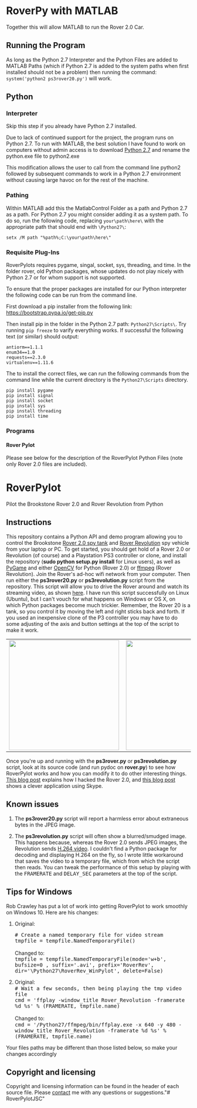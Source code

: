 # RoverPy with MATLAB
Together this will allow MATLAB to run the Rover 2.0 Car.

## Running the Program
As long as the Python 2.7 Interpreter and the Python Files are added to MATLAB Paths (which if Python 2.7 is added to the system paths when
first installed should not be a problem) then running the command: `system('python2 ps3rover20.py')` will work.


## Python

### Interpreter
Skip this step if you already have Python 2.7 installed.

Due to lack of continued support for the project, the program runs on Python 2.7. To run with MATLAB, the best solution
I have found to work on computers without admin access is to download [Python 2.7](https://www.python.org/download/releases/2.7/) and rename the python.exe file to
python2.exe

This modification allows the user to call from the command line python2 followed by subsequent commands to work in a
Python 2.7 environment without causing large havoc on for the rest of the machine.

### Pathing

Within MATLAB add this the MatlabControl Folder as a path and Python 2.7 as a path. For Python 2.7 you might consider adding it as a system path. To do so, run the following code, replacing `your\path\here\` with the appropriate path that should end with `\Python27\`:

```
setx /M path "%path%;C:\your\path\here\"
```

### Requisite Plug-Ins
RoverPylots requires pygame, singal, socket, sys, threading, and time. In the folder rover, old Python packages, whose
updates do not play nicely with Python 2.7 or for whom support is not supported.

To ensure that the proper packages are installed for our Python interpreter the following code can be run from the
command line.

First download a pip installer from the following link: https://bootstrap.pypa.io/get-pip.py

Then install pip in the folder in the Python 2.7 path: `Python27\Scripts\`. Try running `pip freeze` to
varify everything works. If successful the following text (or similar) should output:

```batch
antiorm==1.1.1
enum34==1.0
requests==2.3.0
virtualenv==1.11.6
```

The to install the correct files, we can run the following commands from the command line while the current directory is the `Python27\Scripts` directory.
```
pip install pygame
pip install signal
pip install socket
pip install sys
pip install threading
pip install time
```
 
### Programs
#### Rover Pylot
Please see below for the description of the RoverPylot Python Files (note only Rover 2.0 files are included).

RoverPylot
==========

Pilot the Brookstone Rover 2.0 and Rover Revolution from Python

<h2>Instructions</h2>

This repository contains a Python API and demo
program allowing you to control the Brookstone 
<a href="http://www.amazon.com/Rover-2-0-App-Controlled-Wireless-Tank/dp/B0093285XK">
Rover 2.0 spy tank</a> and <a
href="http://www.amazon.com/Rover-Revolution-App-Controlled-Wireless-Vehicle/dp/B00GLVXM70/ref=sr_1_1?s=toys-and-games&ie=UTF8&qid=1421113202&sr=1-1&keywords=brookstone+rover+revolution">Rover
Revolution</a> spy vehicle from your laptop or PC. To get started, you should
get hold of a 
Rover 2.0 or Revolution (of course) and a Playstation PS3 controller or clone, and install the repository
(<b>sudo python setup.py install</b> for Linux users), as well as
<a href="http://pygame.org/news.html">PyGame</a> and either <a href="http://opencv.org/">OpenCV</a> for Python
(Rover 2.0) or <a href="https://www.ffmpeg.org/">ffmpeg</a> (Rover Revolution). 
Join the Rover's ad-hoc wifi network from your computer.
Then run either the <b>ps3rover20.py</b> or <b>ps3revolution.py</b> script from the repository.  This script will
allow you to drive the Rover around and watch its streaming video, as shown
<a href="http://www.youtube.com/watch?v=AsRleC1ediU">here</a>.  I have
run this script successfully on Linux (Ubuntu),
but I can't vouch for what happens on Windows or OS X, on which Python packages
become much trickier. Remember, the Rover 20 is a tank, so you
control it by moving the left and right sticks back and forth. If you used an inexpensive clone of the
P3 controller you may have to do some adjusting of
the axis and button settings at the top of the script to make it work.



<table>

<tr>

<td><image height=300 align="left" src="rover20.png"></td>

<td><image height=300 alignt="right" src="revolution.png"></td>

</tr>

</table>



Once you're up and running with the <b>ps3rover.py</b> or  <b>ps3revolution.py</b> script, look at its 
source code (and run pydoc on <b>rover.py</b>) to see how RoverPylot works and
how you can modify it to do other interesting things.
<a href="http://isgroupblog.blogspot.com/2013/09/how-i-hacked-brookstone-rover-20.html">
This blog post</a> explains how I hacked the Rover 2.0, and 
<a href="http://mas802.wordpress.com/2014/04/01/brookstone-rover-2-0-skype-client/">
this blog post</a> shows a clever application using Skype.


<h2>Known issues</h2>



<ol>

<li> The  <b>ps3rover20.py</b> script will report a harmless error about extraneous bytes in the JPEG image.
<p>
<li> The  <b>ps3revolution.py</b> script will often show a blurred/smudged image. This happens because, whereas
the Rover 2.0 sends JPEG images, the Revolution sends <a href="http://en.wikipedia.org/wiki/H.264/MPEG-4_AVC">H.264 video</a>.
I couldn't find a Python package for decoding and displaying H.264 on the fly, so I wrote little workaround that 
saves the video to a temporary file, which
from which the script then reads.  You can tweak the performance of this setup by playing with the <tt>FRAMERATE</tt>
and <tt>DELAY_SEC</tt> parameters at the top of the script.
</ol>


<h2>Tips for Windows</h2>

Rob Crawley has put a lot of work into getting RoverPylot to work smoothly on Windows 10.  Here are his changes:
<ol> 

<li> Original:<br>

<tt># Create a named temporary file for video stream<br>
tmpfile = tempfile.NamedTemporaryFile()</tt><br><br>
Changed to:<br>
<tt>tmpfile = tempfile.NamedTemporaryFile(mode='w+b', bufsize=0 , suffix='.avi', prefix='RoverRev', dir='\Python27\RoverRev_WinPylot', delete=False)</tt>
<p><li> Original:<br>
<tt># Wait a few seconds, then being playing the tmp video file<br>
cmd = 'ffplay -window_title Rover_Revolution -framerate %d %s' % (FRAMERATE, tmpfile.name)</tt><br><br>
Changed to:<br>
<tt>
cmd = '/Python27/ffmpeg/bin/ffplay.exe -x 640 -y 480 -window_title Rover_Revolution -framerate %d %s' % (FRAMERATE, tmpfile.name)</tt>

</ol>

Your files paths may be different than those listed below,  so make your changes accordingly

<h2>Copyright and licensing</h2>

Copyright and licensing information can be found in the header of each source file. 
Please <a href="mailto:simon.d.levy@gmail.com">contact</a> me with any questions or 
suggestions."# RoverPylotJSC" 
